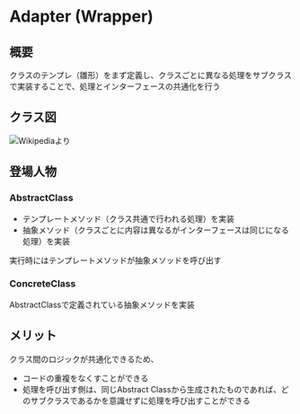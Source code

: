 # Adapter (Wrapper)

## 概要

クラスのテンプレ（雛形）をまず定義し、クラスごとに異なる処理をサブクラスで実装することで、処理とインターフェースの共通化を行う

## クラス図

![Wikipediaより](https://upload.wikimedia.org/wikipedia/commons/2/2a/W3sDesign_Template_Method_Design_Pattern_UML.jpg)

## 登場人物

### AbstractClass

- テンプレートメソッド（クラス共通で行われる処理）を実装
- 抽象メソッド（クラスごとに内容は異なるがインターフェースは同じになる処理）を実装

実行時にはテンプレートメソッドが抽象メソッドを呼び出す

### ConcreteClass

AbstractClassで定義されている抽象メソッドを実装


## メリット

クラス間のロジックが共通化できるため、

- コードの重複をなくすことができる
- 処理を呼び出す側は、同じAbstract Classから生成されたものであれば、どのサブクラスであるかを意識せずに処理を呼び出すことができる